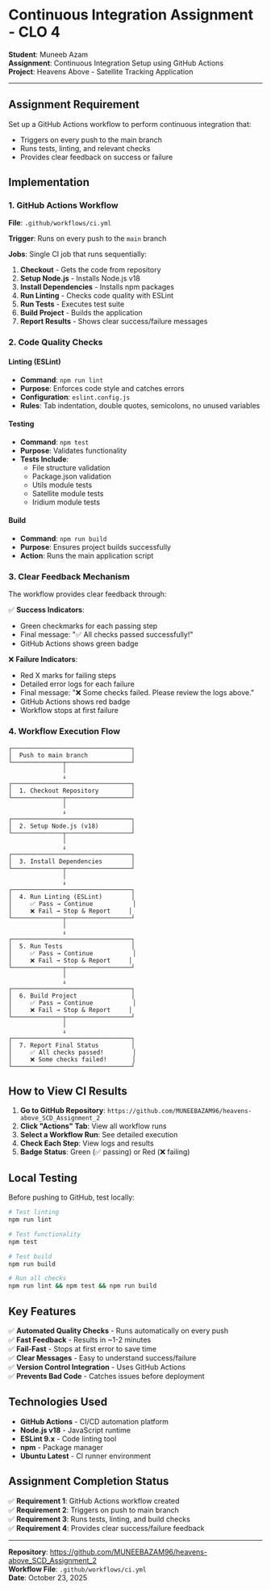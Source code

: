 # Continuous Integration Assignment - CLO 4

**Student**: Muneeb Azam  
**Assignment**: Continuous Integration Setup using GitHub Actions  
**Project**: Heavens Above - Satellite Tracking Application

---

## Assignment Requirement

Set up a GitHub Actions workflow to perform continuous integration that:
- Triggers on every push to the main branch
- Runs tests, linting, and relevant checks
- Provides clear feedback on success or failure

## Implementation

### 1. GitHub Actions Workflow

**File**: `.github/workflows/ci.yml`

**Trigger**: Runs on every push to the `main` branch

**Jobs**: Single CI job that runs sequentially:
1. **Checkout** - Gets the code from repository
2. **Setup Node.js** - Installs Node.js v18
3. **Install Dependencies** - Installs npm packages
4. **Run Linting** - Checks code quality with ESLint
5. **Run Tests** - Executes test suite
6. **Build Project** - Builds the application
7. **Report Results** - Shows clear success/failure messages

### 2. Code Quality Checks

#### Linting (ESLint)
- **Command**: `npm run lint`
- **Purpose**: Enforces code style and catches errors
- **Configuration**: `eslint.config.js`
- **Rules**: Tab indentation, double quotes, semicolons, no unused variables

#### Testing
- **Command**: `npm test`
- **Purpose**: Validates functionality
- **Tests Include**:
  - File structure validation
  - Package.json validation
  - Utils module tests
  - Satellite module tests
  - Iridium module tests

#### Build
- **Command**: `npm run build`
- **Purpose**: Ensures project builds successfully
- **Action**: Runs the main application script

### 3. Clear Feedback Mechanism

The workflow provides clear feedback through:

✅ **Success Indicators**:
- Green checkmarks for each passing step
- Final message: "✅ All checks passed successfully!"
- GitHub Actions shows green badge

❌ **Failure Indicators**:
- Red X marks for failing steps
- Detailed error logs for each failure
- Final message: "❌ Some checks failed. Please review the logs above."
- GitHub Actions shows red badge
- Workflow stops at first failure

### 4. Workflow Execution Flow

```
┌─────────────────────────────────┐
│  Push to main branch            │
└──────────────┬──────────────────┘
               │
               ↓
┌─────────────────────────────────┐
│  1. Checkout Repository         │
└──────────────┬──────────────────┘
               │
               ↓
┌─────────────────────────────────┐
│  2. Setup Node.js (v18)         │
└──────────────┬──────────────────┘
               │
               ↓
┌─────────────────────────────────┐
│  3. Install Dependencies        │
└──────────────┬──────────────────┘
               │
               ↓
┌─────────────────────────────────┐
│  4. Run Linting (ESLint)        │
│     ✅ Pass → Continue           │
│     ❌ Fail → Stop & Report     │
└──────────────┬──────────────────┘
               │
               ↓
┌─────────────────────────────────┐
│  5. Run Tests                   │
│     ✅ Pass → Continue           │
│     ❌ Fail → Stop & Report     │
└──────────────┬──────────────────┘
               │
               ↓
┌─────────────────────────────────┐
│  6. Build Project               │
│     ✅ Pass → Continue           │
│     ❌ Fail → Stop & Report     │
└──────────────┬──────────────────┘
               │
               ↓
┌─────────────────────────────────┐
│  7. Report Final Status         │
│     ✅ All checks passed!        │
│     ❌ Some checks failed!       │
└─────────────────────────────────┘
```

## How to View CI Results

1. **Go to GitHub Repository**: `https://github.com/MUNEEBAZAM96/heavens-above_SCD_Assignment_2`
2. **Click "Actions" Tab**: View all workflow runs
3. **Select a Workflow Run**: See detailed execution
4. **Check Each Step**: View logs and results
5. **Badge Status**: Green (✅ passing) or Red (❌ failing)

## Local Testing

Before pushing to GitHub, test locally:

```bash
# Test linting
npm run lint

# Test functionality
npm test

# Test build
npm run build

# Run all checks
npm run lint && npm test && npm run build
```

## Key Features

✅ **Automated Quality Checks** - Runs automatically on every push  
✅ **Fast Feedback** - Results in ~1-2 minutes  
✅ **Fail-Fast** - Stops at first error to save time  
✅ **Clear Messages** - Easy to understand success/failure  
✅ **Version Control Integration** - Uses GitHub Actions  
✅ **Prevents Bad Code** - Catches issues before deployment  

## Technologies Used

- **GitHub Actions** - CI/CD automation platform
- **Node.js v18** - JavaScript runtime
- **ESLint 9.x** - Code linting tool
- **npm** - Package manager
- **Ubuntu Latest** - CI runner environment

## Assignment Completion Status

✅ **Requirement 1**: GitHub Actions workflow created  
✅ **Requirement 2**: Triggers on push to main branch  
✅ **Requirement 3**: Runs tests, linting, and build checks  
✅ **Requirement 4**: Provides clear success/failure feedback  

---

**Repository**: https://github.com/MUNEEBAZAM96/heavens-above_SCD_Assignment_2  
**Workflow File**: `.github/workflows/ci.yml`  
**Date**: October 23, 2025

